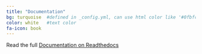 ```yaml
---
title: "Documentation"
bg: turquoise  #defined in _config.yml, can use html color like '#0fbfcf'
color: white   #text color
fa-icon: book
---
```


Read the full [Documentation on Readthedocs](https://retriever.readthedocs.org/en/latest/)
